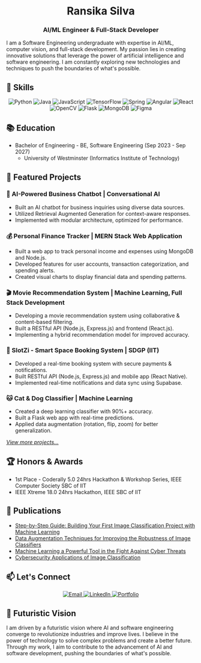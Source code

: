 <h1 align="center">Ransika Silva</h1>
<h3 align="center">AI/ML Engineer & Full-Stack Developer</h3>

I am a Software Engineering undergraduate with expertise in AI/ML, computer vision, and full-stack development. My passion lies in creating innovative solutions that leverage the power of artificial intelligence and software engineering. I am constantly exploring new technologies and techniques to push the boundaries of what's possible.

## 🚀 Skills

<p align="center">
  <img src="https://img.shields.io/badge/Python-3776AB?style=for-the-badge&logo=python&logoColor=white" alt="Python" />
  <img src="https://img.shields.io/badge/Java-ED8B00?style=for-the-badge&logo=java&logoColor=white" alt="Java" />
  <img src="https://img.shields.io/badge/JavaScript-F7DF1E?style=for-the-badge&logo=javascript&logoColor=black" alt="JavaScript" />
  <img src="https://img.shields.io/badge/TensorFlow-FF6F00?style=for-the-badge&logo=tensorflow&logoColor=white" alt="TensorFlow" />
  <img src="https://img.shields.io/badge/Spring-6DB33F?style=for-the-badge&logo=spring&logoColor=white" alt="Spring" />
  <img src="https://img.shields.io/badge/Angular-DD0031?style=for-the-badge&logo=angular&logoColor=white" alt="Angular" />
  <img src="https://img.shields.io/badge/React-61DAFB?style=for-the-badge&logo=react&logoColor=black" alt="React" />
  <img src="https://img.shields.io/badge/OpenCV-27338e?style=for-the-badge&logo=OpenCV&logoColor=white" alt="OpenCV" />
  <img src="https://img.shields.io/badge/Flask-000000?style=for-the-badge&logo=flask&logoColor=white" alt="Flask" />
  <img src="https://img.shields.io/badge/MongoDB-4EA94B?style=for-the-badge&logo=mongodb&logoColor=white" alt="MongoDB" />
  <img src="https://img.shields.io/badge/Figma-F24E1E?style=for-the-badge&logo=figma&logoColor=white" alt="Figma" />
</p>

## 📚 Education

- Bachelor of Engineering - BE, Software Engineering (Sep 2023 - Sep 2027)
  - University of Westminster (Informatics Institute of Technology)

## 🌟 Featured Projects

### 🤖 AI-Powered Business Chatbot | Conversational AI
- Built an AI chatbot for business inquiries using diverse data sources.
- Utilized Retrieval Augmented Generation for context-aware responses.
- Implemented with modular architecture, optimized for performance.

### 💰 Personal Finance Tracker | MERN Stack Web Application
- Built a web app to track personal income and expenses using MongoDB and Node.js.
- Developed features for user accounts, transaction categorization, and spending alerts.
- Created visual charts to display financial data and spending patterns.

### 🎬 Movie Recommendation System | Machine Learning, Full Stack Development
- Developing a movie recommendation system using collaborative & content-based filtering.
- Built a RESTful API (Node.js, Express.js) and frontend (React.js).
- Implementing a hybrid recommendation model for improved accuracy.

### 🎰 SlotZi - Smart Space Booking System | SDGP (IIT)
- Developed a real-time booking system with secure payments & notifications.
- Built RESTful API (Node.js, Express.js) and mobile app (React Native).
- Implemented real-time notifications and data sync using Supabase.

### 🐱 Cat & Dog Classifier | Machine Learning
- Created a deep learning classifier with 90%+ accuracy.
- Built a Flask web app with real-time predictions.
- Applied data augmentation (rotation, flip, zoom) for better generalization.

*[View more projects...](https://ransikasilva.github.io/my-portfolio/)*

## 🏆 Honors & Awards

- 1st Place - Coderally 5.0 24hrs Hackathon & Workshop Series, IEEE Computer Society SBC of IIT
- IEEE Xtreme 18.0 24hrs Hackathon, IEEE SBC of IIT

## 📝 Publications

- [Step-by-Step Guide: Building Your First Image Classification Project with Machine Learning](https://dev.to/ransika_silva_03/step-by-step-guide-building-your-first-image-classification-project-with-machine-learning-152k)
- [Data Augmentation Techniques for Improving the Robustness of Image Classifiers](https://dev.to/ransika_silva_03/data-augmentation-techniques-for-improving-the-robustness-of-image-classifiers-22af)
- [Machine Learning a Powerful Tool in the Fight Against Cyber Threats](https://dev.to/ransika_silva_03/machine-learning-a-powerful-tool-in-the-fight-against-cyber-threats-2d6m)
- [Cybersecurity Applications of Image Classification](https://dev.to/ransika_silva_03/cybersecurity-applications-of-image-classification-4eid)
## 📫 Let's Connect

<p align="center">
  <a href="mailto:ransikasilva03.22@gmail.com">
    <img src="https://img.shields.io/badge/Email-D14836?style=for-the-badge&logo=gmail&logoColor=white" alt="Email" />
  </a>
  <a href="https://www.linkedin.com/in/ransikasilva">
    <img src="https://img.shields.io/badge/LinkedIn-0077B5?style=for-the-badge&logo=linkedin&logoColor=white" alt="LinkedIn" />
  </a>
  <a href="https://ransikasilva.github.io/my-portfolio/">
    <img src="https://img.shields.io/badge/Portfolio-FF7139?style=for-the-badge&logo=firefox&logoColor=white" alt="Portfolio" />
  </a>
</p>

## 🔮 Futuristic Vision

I am driven by a futuristic vision where AI and software engineering converge to revolutionize industries and improve lives. I believe in the power of technology to solve complex problems and create a better future. Through my work, I aim to contribute to the advancement of AI and software development, pushing the boundaries of what's possible.

